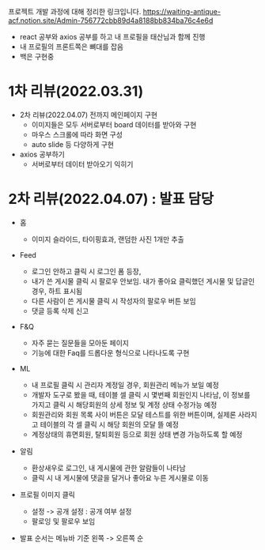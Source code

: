 프로젝트 개발 과정에 대해 정리한 링크입니다.
https://waiting-antique-acf.notion.site/Admin-756772cbb89d4a8188bb834ba76c4e6d

- react 공부와 axios 공부를 하고 내 프로필을 태산님과 함께 진행
- 내 프로필의 프론트쪽은 뼈대를 잡음
- 백은 구현중

# 1차 리뷰(2022.03.31)

- 2차 리뷰(2022.04.07) 전까지 메인페이지 구현
  - 이미지들은 모두 서버로부터 board 데이터를 받아와 구현
  - 마우스 스크롤에 따라 화면 구성
  - auto slide 등 다양하게 구현
- axios 공부하기
  - 서버로부터 데이터 받아오기 익히기

# 2차 리뷰(2022.04.07) : 발표 담당

- 홈

  - 이미지 슬라이드, 타이핑효과, 랜덤한 사진 1개만 추출

- Feed

  - 로그인 안하고 클릭 시 로그인 폼 등장,
  - 내가 쓴 게시물 클릭 시 팔로우 안보임. 내가 좋아요 클릭했던 게시물 및 답글인 경우, 하트 표시됨
  - 다른 사람이 쓴 게시물 클릭 시 작성자의 팔로우 버튼 보임
  - 댓글 등록 삭제 신고

- F&Q

  - 자주 묻는 질문들을 모아둔 페이지
  - 기능에 대한 Faq를 드롭다운 형식으로 나타나도록 구현

- ML

  - 내 프로필 클릭 시 관리자 계정일 경우, 회원관리 메뉴가 보일 예정
  - 개발자 도구로 봤을 때, 테이블 셀 클릭 시 몇번째 회원인지 나타남, 이 정보를 가지고 클릭 시 해당회원의 상세 정보 및 계정 상태 수정가능 예정
  - 회원관리와 회원 목록 사이 버튼은 모달 테스트를 위한 버튼이며, 실제론 사라지고 테이블의 각 셀 클릭 시 해당 회원의 모달 뜰 예정
  - 계정상태의 휴면회원, 탈퇴회원 등으로 회원 상태 변경 가능하도록 할 예정

- 알림

  - 환상새우로 로그인, 내 게시물에 관한 알람들이 나타남
  - 클릭 시 내 게시물에 댓글을 달거나 좋아요 누른 게시물로 이동

- 프로필 이미지 클릭

  - 설정 -> 공개 설정 : 공개 여부 설정
  - 팔로잉 및 팔로우 보임

- 발표 순서는 메뉴바 기준 왼쪽 -> 오른쪽 순
